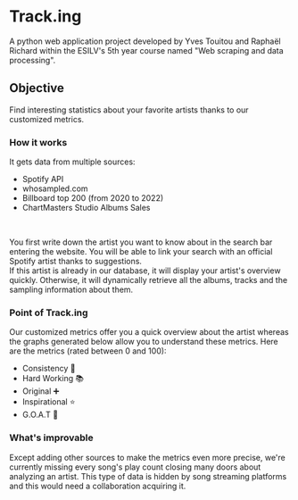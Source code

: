 # Track.ing
A python web application project developed by Yves Touitou and Raphaël Richard within the ESILV's 5th year course named "Web scraping and data processing".

## Objective
Find interesting statistics about your favorite artists thanks to our customized metrics.

### How it works
It gets data from multiple sources:
- Spotify API
- whosampled.com
- Billboard top 200 (from 2020 to 2022)
- ChartMasters Studio Albums Sales

<br/>

You first write down the artist you want to know about in the search bar entering the website. You will be able to link your search with an official Spotify artist thanks to suggestions.  
If this artist is already in our database, it will display your artist's overview quickly. Otherwise, it will dynamically retrieve all the albums, tracks and the sampling information about them.

### Point of Track.ing

Our customized metrics offer you a quick overview about the artist whereas the graphs generated below allow you to understand these metrics.
Here are the metrics (rated between 0 and 100):
- Consistency :muscle:
- Hard Working :books:
- Original :heavy_plus_sign:
- Inspirational :star:
- G.O.A.T :goat:

### What's improvable

Except adding other sources to make the metrics even more precise, we're currently missing every song's play count closing many doors about analyzing an artist. This type of data is hidden by song streaming platforms and this would need a collaboration acquiring it.